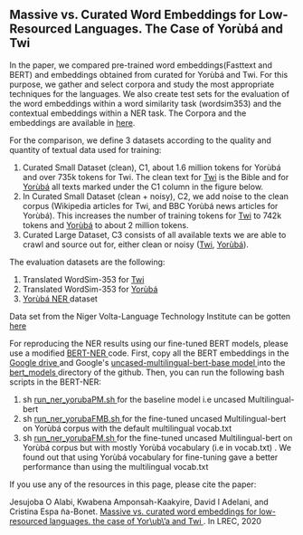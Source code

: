## Massive vs. Curated Word Embeddings for Low-Resourced Languages. The Case of Yorùbá and Twi

In the paper, we compared pre-trained word embeddings(Fasttext and BERT) and embeddings obtained from curated for Yorùbá and Twi. For this purpose, we gather and select corpora and study the most appropriate techniques for the languages. We also create test sets for the evaluation of the word embeddings within a word similarity task (wordsim353) and the contextual embeddings within a NER task. The Corpora and the embeddings are available in <a href="https://drive.google.com/drive/folders/1jkwLBkxJhnfVvf1yd7PyZw0nY8aNYaNN?usp=sharing">here</a>. 


For the comparison, we define 3 datasets according to the quality and quantity of textual data used for training: 
1. Curated Small Dataset (clean), C1, about 1.6 million tokens for Yorùbá and over 735k tokens for Twi. The clean text for <a href="https://drive.google.com/drive/folders/1cQ5lap1sn-SYbr9LdNo6Xqr--O0l60IQ">Twi</a> is the Bible and for <a href="https://drive.google.com/drive/folders/1fFuP5CBWbMAHn3SP_8kc3eVgf9cozWKW">Yorùbá</a> all texts marked under the C1 column in the figure below. 
2. In Curated Small Dataset (clean + noisy), C2, we add noise to the clean corpus (Wikipedia articles for Twi, and BBC Yorùbá news articles for Yorùbá). This increases the number of training tokens for <a href="https://drive.google.com/drive/folders/1cQ5lap1sn-SYbr9LdNo6Xqr--O0l60IQ">Twi</a> to 742k tokens and <a href="https://drive.google.com/drive/folders/1fFuP5CBWbMAHn3SP_8kc3eVgf9cozWKW">Yorùbá</a> to about 2 million tokens. 
3. Curated Large Dataset, C3 consists of all available texts we are able to crawl and source out for, either clean or noisy (<a href="https://drive.google.com/drive/folders/1cQ5lap1sn-SYbr9LdNo6Xqr--O0l60IQ">Twi</a>, <a href="https://drive.google.com/drive/folders/1fFuP5CBWbMAHn3SP_8kc3eVgf9cozWKW">Yorùbá</a>).

The evaluation datasets are the following:
1) Translated WordSim-353 for <a href="https://github.com/ajesujoba/YorubaTwi-Embedding/blob/master/Twi/wordsim_tw.csv">Twi</a>
2) Translated WordSim-353 for <a href="https://github.com/ajesujoba/YorubaTwi-Embedding/blob/master/Yoruba/wordSim353_yo.csv">Yorùbá</a>
3) <a href="https://github.com/ajesujoba/YorubaTwi-Embedding/tree/master/Yoruba/Yor%C3%B9b%C3%A1-NER"> Yorùbá NER </a> dataset

Data set from the Niger Volta-Language Technology Institute can be gotten<a href="https://github.com/Niger-Volta-LTI/yoruba-text"> here  </a>

For reproducing the NER results using our fine-tuned BERT models, please use a modified <a href="https://github.com/dadelani/BERT-NER"> BERT-NER  </a> code. First, copy all the BERT embeddings in the <a href="https://drive.google.com/drive/folders/1VKLegJ3-t9Ro7ZHgsceaLoxAbrZ_3jkW?usp=sharing"> Google drive </a> and Google's <a href="https://storage.googleapis.com/bert_models/2018_10_18/uncased_L-12_H-768_A-12.zip"> uncased-multilingual-bert-base model </a> into the <a href="https://github.com/dadelani/BERT-NER/tree/master/bert_models"> bert_models </a> directory of the github. Then, you can run the following bash scripts in the BERT-NER:
1) sh <a href="https://github.com/dadelani/BERT-NER/blob/master/run_ner_yorubaPM.sh"> run_ner_yorubaPM.sh </a> for the baseline model i.e uncased Multilingual-bert
2) sh <a href="https://github.com/dadelani/BERT-NER/blob/master/run_ner_yorubaFMB.sh"> run_ner_yorubaFMB.sh </a> for the fine-tuned uncased Multilingual-bert on Yorùbá corpus with the default multilingual vocab.txt
3) sh <a href="https://github.com/dadelani/BERT-NER/blob/master/run_ner_yorubaFM.sh"> run_ner_yorubaFM.sh </a> for the fine-tuned uncased Multilingual-bert on Yorùbá corpus but with mostly Yorùbá vocabulary (i.e in vocab.txt) . We found out that using Yorùbá vocabulary for fine-tuning gave a better performance than using the multilingual vocab.txt


If you use any of the resources in this page, please cite the paper:

Jesujoba  O  Alabi,  Kwabena  Amponsah-Kaakyire,  David  I  Adelani,  and  Cristina  Espa ̃na-Bonet. <a href="https://arxiv.org/abs/1912.02481"> Massive vs. curated word embeddings for low-resourced languages. the case of Yor\ub\’a and Twi </a>. In LREC, 2020
